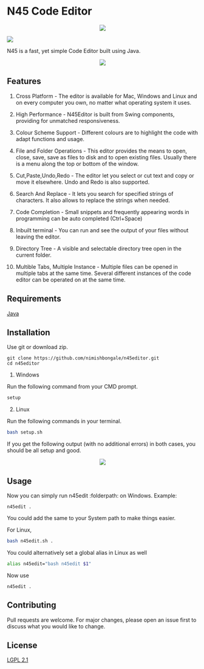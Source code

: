 # N45 Code Editor

<p align="center">
  <img src="https://i.ibb.co/Z11hk0Q/logo.png"/>
</p>

![](https://github.com/nimishbongale/code_editor/workflows/.github/workflows/main.yml/badge.svg)

N45 is a fast, yet simple Code Editor built using Java. 

<p align="center">
  <img src="https://i.ibb.co/smLxCdf/ui.png"/>
</p>

## Features

1. Cross Platform - The editor is available for Mac, Windows and Linux and on every computer you own, no matter what operating system it uses.

2. High Performance - N45Editor is built from Swing components, providing for unmatched responsiveness.

3. Colour Scheme Support - Different colours are to highlight the code with adapt functions and usage.

4. File and Folder Operations - This editor provides the means to open, close, save, save as files to disk and to open existing files. Usually there is a menu along the top or bottom of the window.

5. Cut,Paste,Undo,Redo - The editor let you select or cut text and copy or move it elsewhere. Undo and Redo is also supported.

6. Search And Replace - It lets you search for specified strings of characters. It also allows to replace the strings when needed.

7. Code Completion - Small snippets and frequently appearing words in programming can be auto completed (Ctrl+Space)

8. Inbuilt terminal - You can run and see the output of your files without leaving the editor.

9. Directory Tree - A visible and selectable directory tree open in the current folder.

10. Multible Tabs, Multiple Instance - Multiple files can be opened in multiple tabs at the same time. Several different instances of the code editor can be operated on at the same time.  


## Requirements

[Java](https://www.java.com/en/)

## Installation

Use git or download zip. 

```git
git clone https://github.com/nimishbongale/n45editor.git
cd n45editor
```

1. Windows

Run the following command from your CMD prompt. 

```cmd
setup
```

2. Linux

Run the following commands in your terminal.

```bash
bash setup.sh
```

If you get the following output (with no additional errors) in both cases, you should be all setup and good.

<p align="center">
  <img src="https://i.ibb.co/pXTvS25/n45.png"/>
</p>

## Usage

Now you can simply run n45edit :folderpath: on Windows. 
Example:

```
n45edit .
``` 

You could add the same to your System path to make things easier.

For Linux,

```bash 
bash n45edit.sh .
```

You could alternatively set a global alias in Linux as well

```bash
alias n45edit="bash n45edit $1"
```

Now use 

```
n45edit .
``` 

## Contributing

Pull requests are welcome. For major changes, please open an issue first to discuss what you would like to change.

## License
[LGPL 2.1](https://www.gnu.org/licenses/old-licenses/lgpl-2.1.en.html)